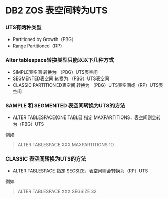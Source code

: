 # DB2 ZOS 表空间转为UTS  

### UTS有两种类型  
  - Partitioned by Growth（PBG）  
  - Range Partitioned（RP）

### Alter tablespace转换类型只能以以下几种方式
  - SIMPLE表空间  转换为 （PBG）UTS表空间
  - SEGMENTED表空间  转换为 （PBG）UTS表空间
  - CLASSIC PARTITIONED表空间  转换为 （PBG）UTS表空间或（RP）UTS表空间

### SAMPLE 和 SEGMENTED 表空间转换为UTS的方法
* ALTER TABLESPACE(ONE TABLE) 指定 MAXPARTITIONS，表空间则会转为（PBG）UTS  

例如:
> ALTER TABLESPACE XXX MAXPARTITIONS 10  

### CLASSIC 表空间转换为UTS的方法
* ALTER TABLESPACE 指定 SEGSIZE，表空间则会转换为（RP）UTS  

例如:  
> ALTER TABLESPACE XXX SEGSIZE 32  



